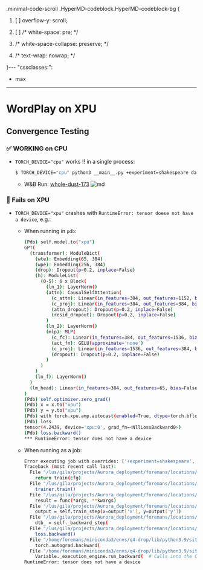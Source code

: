 .minimal-code-scroll .HyperMD-codeblock.HyperMD-codeblock-bg {

1. [ ]  overflow-y: scroll;
2. [ ]  /* white-space: pre; */

1. /* white-space-collapse: preserve; */
2. /* text-wrap: nowrap; */

}---
"cssclasses:":
  - max
---
# WordPlay on XPU

## Convergence Testing

### ✅ WORKING on CPU

- `TORCH_DEVICE="cpu"` works  !! in a single process:

    ```bash
    $ TORCH_DEVICE="cpu" python3 __main__.py +experiment=shakespeare data=shakespeare train.dtype=fp32 train.backend=DDP train.max_iters=1000 train.log_interval=10 train.compile=false                            
    ```
    
  - W&B Run: [whole-dust-173](https://wandb.ai/aurora_gpt/WordPlay/runs/ytmvfeup/workspace?nw=nwuserforemans)
      ![md](0005-Work/0001-AuroraGPT/assets/ScreenShot-2024-03-22-101557@2x.png)

### 🐛 Fails on XPU

- `TORCH_DEVICE="xpu"` crashes with `RuntimeError: tensor doese not have a device`, e.g.:

    - When running in `pdb`:
    
        ```bash
        (Pdb) self.model.to("xpu")
        GPT(
          (transformer): ModuleDict(
            (wte): Embedding(65, 384)
            (wpe): Embedding(256, 384)
            (drop): Dropout(p=0.2, inplace=False)
            (h): ModuleList(
              (0-5): 6 x Block(
                (ln_1): LayerNorm()
                (attn): CausalSelfAttention(
                  (c_attn): Linear(in_features=384, out_features=1152, bias=False)
                  (c_proj): Linear(in_features=384, out_features=384, bias=False)
                  (attn_dropout): Dropout(p=0.2, inplace=False)
                  (resid_dropout): Dropout(p=0.2, inplace=False)
                )
                (ln_2): LayerNorm()
                (mlp): MLP(
                  (c_fc): Linear(in_features=384, out_features=1536, bias=False)
                  (act_fn): GELU(approximate='none')
                  (c_proj): Linear(in_features=1536, out_features=384, bias=False)
                  (dropout): Dropout(p=0.2, inplace=False)
                )
              )
            )
            (ln_f): LayerNorm()
          )
          (lm_head): Linear(in_features=384, out_features=65, bias=False)
        )
        (Pdb) self.optimizer.zero_grad()
        (Pdb) x = x.to("xpu")
        (Pdb) y = y.to("xpu")
        (Pdb) with torch.xpu.amp.autocast(enabled=True, dtype=torch.bfloat16): logits, loss = self.model_engine(x, y)
        (Pdb) loss
        tensor(4.2439, device='xpu:0', grad_fn=<NllLossBackward0>)
        (Pdb) loss.backward()
        *** RuntimeError: tensor does not have a device
        ```

    - When running as a job:
            
        ```bash
        Error executing job with overrides: ['+experiment=shakespeare', 'data=shakespeare', 'train.dtype=bf16', 'train.backend=DDP', 'train.max_iters=1000', 'train.log_interval=10', 'train.compile=false']
        Traceback (most recent call last):
          File "/lus/gila/projects/Aurora_deployment/foremans/locations/sunspot/projects/saforem2/wordplay/src/wordplay/__main__.py", line 159, in main
            return train(cfg)
          File "/lus/gila/projects/Aurora_deployment/foremans/locations/sunspot/projects/saforem2/wordplay/src/wordplay/__main__.py", line 139, in train
            trainer.train()
          File "/lus/gila/projects/Aurora_deployment/foremans/locations/sunspot/projects/saforem2/ezpz/src/ezpz/dist.py", line 89, in wrapper
            result = func(*args, **kwargs)
          File "/lus/gila/projects/Aurora_deployment/foremans/locations/sunspot/projects/saforem2/wordplay/src/wordplay/trainer.py", line 879, in train
            output = self.train_step(x=output['x'], y=output['y'])
          File "/lus/gila/projects/Aurora_deployment/foremans/locations/sunspot/projects/saforem2/wordplay/src/wordplay/trainer.py", line 765, in train_step
            dtb_ = self._backward_step(
          File "/lus/gila/projects/Aurora_deployment/foremans/locations/sunspot/projects/saforem2/wordplay/src/wordplay/trainer.py", line 652, in _backward_step
            loss.backward()
          File "/home/foremans/miniconda3/envs/q4-drop/lib/python3.9/site-packages/torch/_tensor.py", line 492, in backward
            torch.autograd.backward(
          File "/home/foremans/miniconda3/envs/q4-drop/lib/python3.9/site-packages/torch/autograd/__init__.py", line 251, in backward
            Variable._execution_engine.run_backward(  # Calls into the C++ engine to run the backward pass
        RuntimeError: tensor does not have a device
        ```
